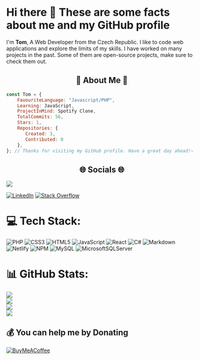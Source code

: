 # Hi there 👋 These are some facts about me and my GitHub profile
I'm **Tom**, A Web Developer from the Czech Republic. I like to code web applications and explore the limits of my skills. I have worked on many projects in the past. Some of them are open-source projects, make sure to check them out.
  
<h2 align="center"> 💫 About Me 💫</h2>

```js
const Tom = {
    FavouriteLanguage: "Javascript/PHP",
    Learning: JavaScript,
    ProjectInMind: Spotify Clone,
    TotalCommits: 56,
    Stars: 1,
    Repositories: {
       Created: 3,
       Contributed: 0
    },
}; // Thanks for visiting my GitHub profile. Have a great day ahead!~
```


<h2 align="center"> 🌐 Socials 🌐</h2>
<a href="https://linkedin.com/in/tomáš-bosák">
<img src="https://img.shields.io/badge/LinkedIn-%230077B5.svg?logo=linkedin&logoColor=white">
</a>

[![LinkedIn](https://img.shields.io/badge/LinkedIn-%230077B5.svg?logo=linkedin&logoColor=white)](https://linkedin.com/in/tomáš-bosák) [![Stack Overflow](https://img.shields.io/badge/-Stackoverflow-FE7A16?logo=stack-overflow&logoColor=white)](https://stackoverflow.com/users/20630897) 

# 💻 Tech Stack:
 ![PHP](https://img.shields.io/badge/php-%23777BB4.svg?style=plastic&logo=php&logoColor=white) ![CSS3](https://img.shields.io/badge/css3-%231572B6.svg?style=plastic&logo=css3&logoColor=white) ![HTML5](https://img.shields.io/badge/html5-%23E34F26.svg?style=plastic&logo=html5&logoColor=white) ![JavaScript](https://img.shields.io/badge/javascript-%23323330.svg?style=plastic&logo=javascript&logoColor=%23F7DF1E) ![React](https://img.shields.io/badge/react-%2320232a.svg?style=plastic&logo=react&logoColor=%2361DAFB) ![C#](https://img.shields.io/badge/c%23-%23239120.svg?style=plastic&logo=c-sharp&logoColor=white) ![Markdown](https://img.shields.io/badge/markdown-%23000000.svg?style=plastic&logo=markdown&logoColor=white)  ![Netlify](https://img.shields.io/badge/netlify-%23000000.svg?style=plastic&logo=netlify&logoColor=#00C7B7)  ![NPM](https://img.shields.io/badge/NPM-%23000000.svg?style=plastic&logo=npm&logoColor=white) ![MySQL](https://img.shields.io/badge/mysql-%2300f.svg?style=plastic&logo=mysql&logoColor=white) ![MicrosoftSQLServer](https://img.shields.io/badge/Microsoft%20SQL%20Sever-CC2927?style=plastic&logo=microsoft%20sql%20server&logoColor=white)
# 📊 GitHub Stats:
![](https://github-readme-stats.vercel.app/api?username=wodosharlatan&theme=dark&hide_border=false&include_all_commits=true&count_private=true)<br>
![](https://github-readme-streak-stats.herokuapp.com/?user=wodosharlatan&theme=dark&hide_border=false)<br>
![](https://github-readme-stats.vercel.app/api/top-langs/?username=wodosharlatan&theme=dark&hide_border=false&include_all_commits=true&count_private=true&layout=compact)<br>
[![](https://visitcount.itsvg.in/api?id=wodosharlatan&icon=5&color=0)](https://visitcount.itsvg.in)

## 💰 You can help me by Donating
[![BuyMeACoffee](https://img.shields.io/badge/Buy%20Me%20a%20Coffee-ffdd00?style=plastic&logo=buy-me-a-coffee&logoColor=black)](https://buymeacoffee.com/bosic) 


